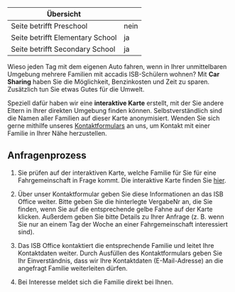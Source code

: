 | Übersicht | |
| --- | --- |
| Seite betrifft Preschool | nein |
| Seite betrifft Elementary School | ja |
| Seite betrifft Secondary School | ja |

Wieso jeden Tag mit dem eigenen Auto fahren, wenn in Ihrer unmittelbaren Umgebung mehrere Familien mit accadis ISB-Schülern wohnen? Mit **Car Sharing** haben Sie die Möglichkeit, Benzinkosten und Zeit zu sparen. Zusätzlich tun Sie etwas Gutes für die Umwelt.

Speziell dafür haben wir eine **interaktive Karte** erstellt, mit der Sie andere Eltern in Ihrer direkten Umgebung finden können. Selbstverständlich sind die Namen aller Familien auf dieser Karte anonymisiert. Wenden Sie sich gerne mithilfe unseres [Kontaktformulars](https://www.accadis-isb.eu/isb-anfragen-inquiries) an uns, um Kontakt mit einer Familie in Ihrer Nähe herzustellen.

## Anfragenprozess 

1.  Sie prüfen auf der interaktiven Karte, welche Familie für Sie für eine Fahrgemeinschaft in Frage kommt. Die interaktive Karte finden Sie [hier](https://www.google.com/maps/d/viewer?mid=1JheU_hlsGTp6HCnmUtGYEgngI2A&ll=50.221416233629206%2C8.580290449999985&z=10).  
    
2.  Über unser Kontaktformular geben Sie diese Informationen an das ISB Office weiter. Bitte geben Sie die hinterlegte VergabeNr an, die Sie finden, wenn Sie auf die entsprechende gelbe Fahne auf der Karte klicken. Außerdem geben Sie bitte Details zu Ihrer Anfrage (z. B. wenn Sie nur an einem Tag der Woche an einer Fahrgemeinschaft interessiert sind).  
    
3.  Das ISB Office kontaktiert die entsprechende Familie und leitet Ihre Kontaktdaten weiter. Durch Ausfüllen des Kontaktformulars geben Sie Ihr Einverständnis, dass wir Ihre Kontaktdaten (E-Mail-Adresse) an die angefragt Familie weiterleiten dürfen.  
    
4.  Bei Interesse meldet sich die Familie direkt bei Ihnen.